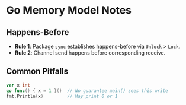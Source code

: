# Go Memory Model Notes

## Happens-Before
- **Rule 1**: Package `sync` establishes happens-before via `Unlock` > `Lock`.
- **Rule 2**: Channel send happens before corresponding receive.

## Common Pitfalls
```go
var x int
go func() { x = 1 }()  // No guarantee main() sees this write
fmt.Println(x)         // May print 0 or 1